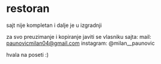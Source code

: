 # restoran

sajt nije kompletan i dalje je u izgradnji

za svo preuzimanje i kopiranje javiti se vlasniku sajta: 
mail: paunovicmilan04@gmail.com
instagram: @milan__paunovic

hvala na poseti :)
